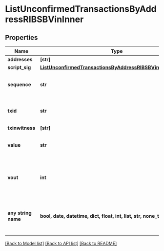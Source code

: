 # ListUnconfirmedTransactionsByAddressRIBSBVinInner


## Properties
Name | Type | Description | Notes
------------ | ------------- | ------------- | -------------
**addresses** | **[str]** |  | 
**script_sig** | [**ListUnconfirmedTransactionsByAddressRIBSBVinInnerScriptSig**](ListUnconfirmedTransactionsByAddressRIBSBVinInnerScriptSig.md) |  | 
**sequence** | **str** | Represents the script sequence number. | 
**txid** | **str** | Represents the reference transaction identifier. | [optional] 
**txinwitness** | **[str]** |  | [optional] 
**value** | **str** | Represents the sent/received amount. | [optional] 
**vout** | **int** | Defines the vout of the transaction output, i.e. which output to spend. | [optional] 
**any string name** | **bool, date, datetime, dict, float, int, list, str, none_type** | any string name can be used but the value must be the correct type | [optional]

[[Back to Model list]](../README.md#documentation-for-models) [[Back to API list]](../README.md#documentation-for-api-endpoints) [[Back to README]](../README.md)



